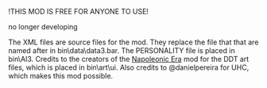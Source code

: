 !THIS MOD IS FREE FOR ANYONE TO USE!

no longer developing

The XML files are source files for the mod. They replace the file that that are named after in bin\data\data3.bar. The PERSONALITY file is placed in bin\AI3. Credits to the creators of the [Napoleonic Era](https://www.moddb.com/mods/napoleonic-era) mod for the DDT art files, which is placed in bin\art\ui. Also credits to @danielpereira for UHC, which makes this mod possible.
